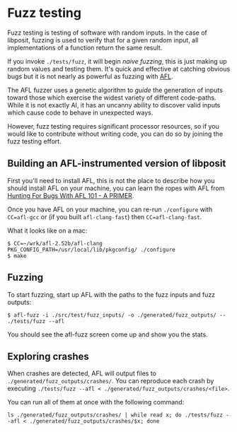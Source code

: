 # Fuzz testing

Fuzz testing is testing of software with random inputs. In the case of libposit, fuzzing
is used to verify that for a given random input, all implementations of a function return
the same result.

If you invoke `./tests/fuzz`, it will begin *naive fuzzing*, this is just making up random
values and testing them. It's quick and effective at catching obvious bugs but it is not
nearly as powerful as fuzzing with
[AFL](https://en.wikipedia.org/wiki/American_fuzzy_lop_(fuzzer)).

The AFL fuzzer uses a genetic algorithm to *guide* the generation of inputs toward those
which exercise the widest variety of different code-paths. While it is not exactly AI,
it has an uncanny ability to discover valid inputs which cause code to behave in unexpected
ways.

However, fuzz testing requires significant processor resources, so if you would like to
contribute without writing code, you can do so by joining the fuzz testing effort.

## Building an AFL-instrumented version of libposit

First you'll need to install AFL, this is not the place to describe how you should install
AFL on your machine, you can learn the ropes with AFL from
[Hunting For Bugs With AFL 101 - A PRIMER](https://research.aurainfosec.io/hunting-for-bugs-101/).

Once you have AFL on your machine, you can re-run `./configure` with `CC=afl-gcc` or
(if you built `afl-clang-fast`) then `CC=afl-clang-fast`.

What it looks like on a mac:

```
$ CC=~/wrk/afl-2.52b/afl-clang PKG_CONFIG_PATH=/usr/local/lib/pkgconfig/ ./configure
$ make
```

## Fuzzing
To start fuzzing, start up AFL with the paths to the fuzz inputs and fuzz outputs:

```
$ afl-fuzz -i ./src/test/fuzz_inputs/ -o ./generated/fuzz_outputs/ -- ./tests/fuzz --afl
```

You should see the afl-fuzz screen come up and show you the stats.

## Exploring crashes
When crashes are detected, AFL will output files to `./generated/fuzz_outputs/crashes/`.
You can reproduce each crash by executing
`./tests/fuzz --afl < ./generated/fuzz_outputs/crashes/<file>`.

You can run all of them at once with the following command:

```
ls ./generated/fuzz_outputs/crashes/ | while read x; do ./tests/fuzz --afl < ./generated/fuzz_outputs/crashes/$x; done
```


